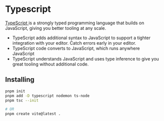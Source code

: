 # Typescript

[TypeScript ](https://www.typescriptlang.org/docs/handbook/intro.html)is a strongly typed programming language that builds on JavaScript, giving you better tooling at any scale.

- TypeScript adds additional syntax to JavaScript to support a tighter integration with your editor. Catch errors early in your editor.
- TypeScript code converts to JavaScript, which runs anywhere JavaScript
- TypeScript understands JavaScript and uses type inference to give you great tooling without additional code.

## Installing

```sh
pnpm init
pnpm add -D typescript nodemon ts-node
pnpm tsc --init

# OR
pnpm create vite@latest .
```

